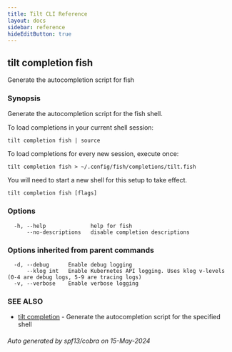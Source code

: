 ```yaml
---
title: Tilt CLI Reference
layout: docs
sidebar: reference
hideEditButton: true
---
```

## tilt completion fish

Generate the autocompletion script for fish

### Synopsis

Generate the autocompletion script for the fish shell.

To load completions in your current shell session:

	tilt completion fish | source

To load completions for every new session, execute once:

	tilt completion fish > ~/.config/fish/completions/tilt.fish

You will need to start a new shell for this setup to take effect.


```
tilt completion fish [flags]
```

### Options

```
  -h, --help              help for fish
      --no-descriptions   disable completion descriptions
```

### Options inherited from parent commands

```
  -d, --debug      Enable debug logging
      --klog int   Enable Kubernetes API logging. Uses klog v-levels (0-4 are debug logs, 5-9 are tracing logs)
  -v, --verbose    Enable verbose logging
```

### SEE ALSO

* [tilt completion](tilt_completion.html)	 - Generate the autocompletion script for the specified shell

###### Auto generated by spf13/cobra on 15-May-2024
